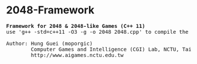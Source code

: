 # 2048-Framework
<pre>
<b>Framework for 2048 & 2048-like Games (C++ 11)</b>
use 'g++ -std=c++11 -O3 -g -o 2048 2048.cpp' to compile the source

Author: Hung Guei (moporgic)
        Computer Games and Intelligence (CGI) Lab, NCTU, Taiwan
        http://www.aigames.nctu.edu.tw
</pre>